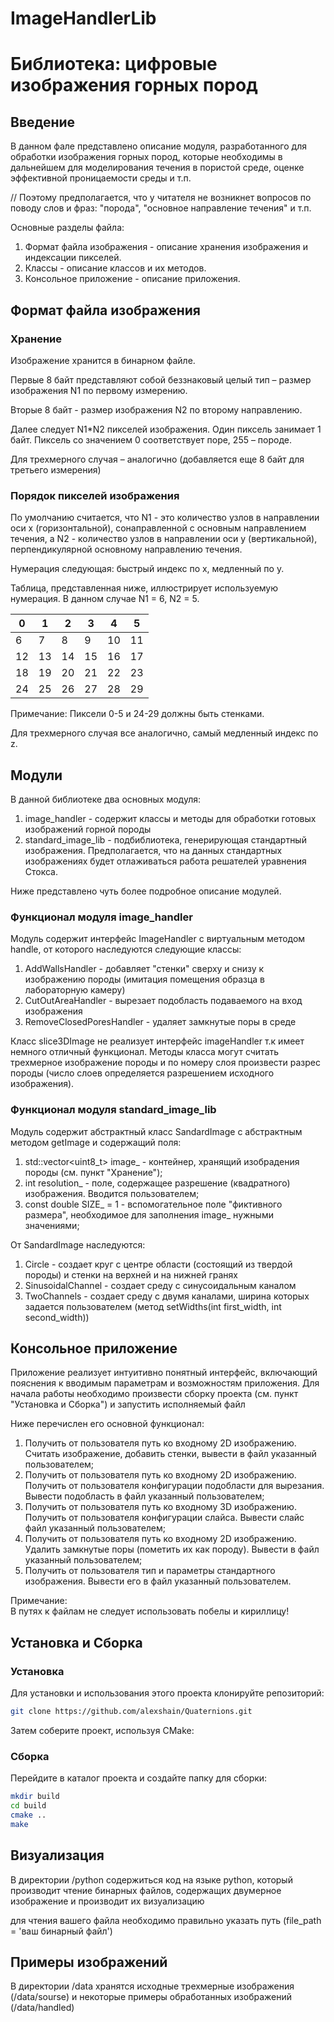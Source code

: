 # ImageHandlerLib

# Библиотека: цифровые изображения горных пород

## Введение

В данном фале представлено описание модуля, разработанного для обработки изображения горных пород, которые необходимы в дальнейшем для моделирования течения в пористой среде, оценке эффективной проницаемости среды и т.п. 

// Поэтому предполагается, что у читателя не возникнет вопросов по поводу слов и фраз: "порода", "основное направление течения" и т.п.

Основные разделы файла:
1. Формат файла изображения - описание хранения изображения и индексации пикселей.
2. Классы - описание классов и их методов.
3. Консольное приложение - описание приложения.

## Формат файла изображения

### Хранение

Изображение хранится в бинарном файле.

Первые 8 байт представляют собой беззнаковый целый тип – размер изображения N1 по первому измерению.

Вторые 8 байт - размер изображения N2 по второму направлению.

Далее следует N1*N2 пикселей изображения. Один пиксель занимает 1 байт. Пиксель со значением 0 соответствует поре, 255 – породе.

Для трехмерного случая – аналогично (добавляется еще 8 байт для третьего измерения)

### Порядок пикселей изображения

По умолчанию считается, что N1 - это количество узлов в направлении оси x (горизонтальной), сонаправленной с основным направлением течения, а N2 - количество узлов в направлении оси y (вертикальной), перпендикулярной основному направлению течения. 

Нумерация следующая: быстрый индекс по x, медленный по y.

Таблица, представленная ниже, иллюстрирует используемую нумерация. В данном случае N1 = 6, N2 = 5.

| 0 | 1 | 2 | 3 | 4 | 5 |
| - | - | - | - | - | - |
| 6 | 7 | 8 | 9 | 10 | 11 |
| 12 | 13 | 14 | 15 | 16 | 17 |
| 18 | 19 | 20 | 21 | 22 | 23 |
| 24 | 25 | 26 | 27 | 28 | 29 |

Примечание: 
Пиксели 0-5 и 24-29 должны быть стенками.

Для трехмерного случая все аналогично, самый медленный индекс по z.

## Модули

В данной библиотеке два основных модуля: 
1. image_handler - содержит классы и методы для обработки готовых изображений горной породы
2. standard_image_lib - подбиблиотека, генерирующая стандартный изображения. Предполагается, что на данных стандартных изображениях будет отлаживаться работа решателей уравнения Стокса.

Ниже представлено чуть более подробное описание модулей.

### Функционал модуля image_handler

Модуль содержит интерфейс ImageHandler с виртуальным методом handle, от которого наследуются следующие классы:
1. AddWallsHandler - добавляет "стенки" сверху и снизу к изображению породы (имитация помещения образца в лабораторную камеру)
2. CutOutAreaHandler - вырезает подобласть подаваемого на вход изображения
3. RemoveClosedPoresHandler - удаляет замкнутые поры в среде 

Класс slice3DImage не реализует интерфейс imageHandler т.к имеет немного отличный функционал. Методы класса могут считать трехмерное изображение породы и по номеру слоя произвести разрес породы (число слоев определяется разрешением исходного изображения).

### Функционал модуля standard_image_lib

Модуль содержит абстрактный класс SandardImage с абстрактным методом getImage и содержащий поля:
1. std::vector<uint8_t> image_ - контейнер, хранящий изобрадения породы (см. пункт "Хранение");
2. int resolution_ - поле, содержащее разрешение (квадратного) изображения. Вводится пользователем;
3. const double SIZE_ = 1 - вспомогательное поле "фиктивного размера", необходимое для заполнения image_ нужными значениями;

От SandardImage наследуются:
1. Circle - создает круг с центре области (состоящий из твердой породы) и стенки на верхней и на нижней гранях
2. SinusoidalChannel - создает среду с синусоидальным каналом
3. TwoChannels - создает среду с двумя каналами, ширина которых задается пользователем 
(метод setWidths(int first_width, int second_width))

## Консольное приложение
Приложение реализует интуитивно понятный интерфейс, включающий пояснения к вводимым параметрам и возможностям приложения. Для начала работы необходимо произвести сборку проекта (см. пункт "Установка и Сборка") и запустить исполняемый файл

Ниже перечислен его основной функционал:
1.	Получить от пользователя путь ко входному 2D изображению. Считать изображение, добавить стенки, вывести в файл указанный пользователем;
2.	Получить от пользователя путь ко входному 2D изображению. Получить от пользователя конфигурации подобласти для вырезания. Вывести подобласть в файл указанный пользователем;
3.	Получить от пользователя путь ко входному 3D изображению. Получить от пользователя конфигурации слайса. Вывести слайс файл указанный пользователем;
4.	Получить от пользователя путь ко входному 2D изображению. Удалить замкнутые поры (пометить их как породу). Вывести в файл указанный пользователем;
5.	Получить от пользователя тип и параметры стандартного изображения. Вывести его в файл указанный пользователем.

Примечание:  
В путях к файлам не следует использовать побелы и кириллицу!

## Установка и Сборка

### Установка
Для установки и использования этого проекта клонируйте репозиторий:

```bash
git clone https://github.com/alexshain/Quaternions.git
```

Затем соберите проект, используя CMake:

### Сборка
Перейдите в каталог проекта и создайте папку для сборки:

```bash
mkdir build
cd build
cmake ..
make
```

## Визуализация 
В директории /python содержиться код на языке python, который производит чтение бинарных файлов, содержащих двумерное изображение и производит их визуализацию 

для чтения вашего файла необходимо правильно указать путь (file_path = 'ваш бинарный файл')

## Примеры изображений
В директории /data хранятся исходные трехмерные изображения (/data/sourse) и некоторые примеры обработанных изображений 
(/data/handled)